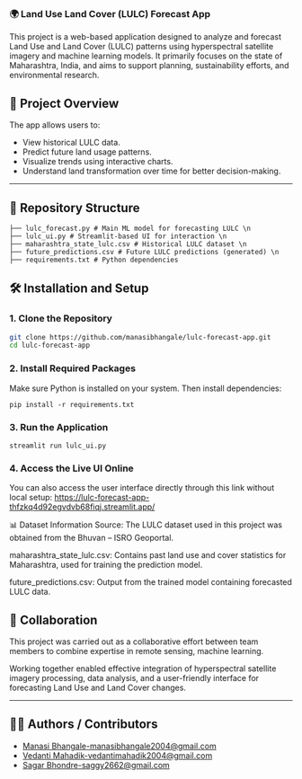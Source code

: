 ### 🌍 Land Use Land Cover (LULC) Forecast App

This project is a web-based application designed to analyze and forecast Land Use and Land Cover (LULC) patterns using hyperspectral satellite imagery and machine learning models. It primarily focuses on the state of Maharashtra, India, and aims to support planning, sustainability efforts, and environmental research.

## 🚀 Project Overview

The app allows users to:
- View historical LULC data.
- Predict future land usage patterns.
- Visualize trends using interactive charts.
- Understand land transformation over time for better decision-making.

---

## 📁 Repository Structure
```
├── lulc_forecast.py # Main ML model for forecasting LULC \n
├── lulc_ui.py # Streamlit-based UI for interaction \n
├── maharashtra_state_lulc.csv # Historical LULC dataset \n
├── future_predictions.csv # Future LULC predictions (generated) \n
├── requirements.txt # Python dependencies
```
## 🛠️ Installation and Setup

### 1. Clone the Repository
```bash
git clone https://github.com/manasibhangale/lulc-forecast-app.git
cd lulc-forecast-app
```

### 2. Install Required Packages
Make sure Python is installed on your system. Then install dependencies:
```
pip install -r requirements.txt
```
### 3. Run the Application
```
streamlit run lulc_ui.py
```
### 4. Access the Live UI Online
You can also access the user interface directly through this link without local setup:
https://lulc-forecast-app-thfzkq4d92egvdvb68fiqj.streamlit.app/


📊 Dataset Information
Source: The LULC dataset used in this project was obtained from the Bhuvan – ISRO Geoportal.

maharashtra_state_lulc.csv: Contains past land use and cover statistics for Maharashtra, used for training the prediction model.

future_predictions.csv: Output from the trained model containing forecasted LULC data.

## 🤝 Collaboration

This project was carried out as a collaborative effort between team members to combine expertise in remote sensing, machine learning. 

Working together enabled effective integration of hyperspectral satellite imagery processing, data analysis, and a user-friendly interface for forecasting Land Use and Land Cover changes.

---

## 🙋‍♀️ Authors / Contributors

- [Manasi Bhangale](https://github.com/manasibhangale)-manasibhangale2004@gmail.com
- [Vedanti Mahadik](https://github.com/vedantimahadik)-vedantimahadik2004@gmail.com
- [Sagar Bhondre](https://github.com/SagarBondre)-saggy2662@gmail.com
